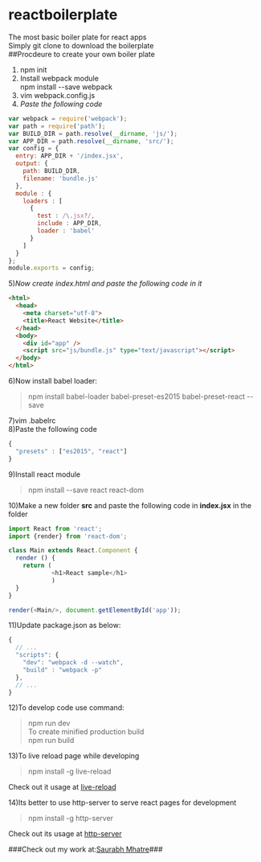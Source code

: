 # reactboilerplate
The most basic boiler plate for react apps  
Simply git clone to download the boilerplate  
##Procdeure to create your own boiler plate  
1) npm init  
2) Install webpack module    
  npm install --save webpack      
3) vim webpack.config.js    
4) *Paste the following code*  
```javascript
var webpack = require('webpack');
var path = require('path');
var BUILD_DIR = path.resolve(__dirname, 'js/');
var APP_DIR = path.resolve(__dirname, 'src/');
var config = {
  entry: APP_DIR + '/index.jsx',
  output: {
    path: BUILD_DIR,
    filename: 'bundle.js'
  },
  module : {
    loaders : [
      {
        test : /\.jsx?/,
        include : APP_DIR,
        loader : 'babel'
      }
    ]
  }
};
module.exports = config;
```

5)*Now create index.html and paste the following code in it*
```html
<html>
  <head>
    <meta charset="utf-8">
    <title>React Website</title>
  </head>
  <body>
    <div id="app" />
    <script src="js/bundle.js" type="text/javascript"></script>
  </body>
</html>
```

6)Now install babel loader:  
>npm install babel-loader babel-preset-es2015 babel-preset-react --save

7)vim .babelrc  
8)Paste the following code  
```javascript
{
  "presets" : ["es2015", "react"]
}
```   
9)Install react module  
>npm install --save react react-dom  

10)Make a new folder **src** and paste the following code in **index.jsx** in the folder  
```javascript
import React from 'react';
import {render} from 'react-dom';

class Main extends React.Component {
  render () {
    return (
            <h1>React sample</h1>
            )
  }
}

render(<Main/>, document.getElementById('app'));

```

11)Update package.json as below:  
```javascript
{
  // ...
  "scripts": {
    "dev": "webpack -d --watch",
    "build" : "webpack -p"
  },
  // ...
}
```

12)To develop code use command:  
   >npm run dev  
   To create minified production build  
   >npm run build  

13)To live reload page while developing  
   >npm install -g live-reload  

Check out it usage at [live-reload](https://www.npmjs.com/package/live-reload)  

14)Its better to use http-server to serve react pages for development   
   >npm install -g http-server

Check out its usage at [http-server](https://www.npmjs.com/package/http-server)   

###Check out my work at:[Saurabh Mhatre](https://smhatre59.github.io/)###
